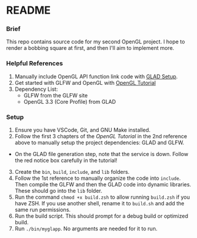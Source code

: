 # README

### Brief
This repo contains source code for my second OpenGL project. I hope to render a bobbing square at first, and then I'll aim to implement more.

### Helpful References
 1. Manually include OpenGL API function link code with [GLAD Setup](https://rpxomi.github.io/).
 2. Get started with GLFW and OpenGL with [OpenGL Tutorial](https://learnopengl.com/Getting-started/Creating-a-window)
 3. Dependency List:
    - GLFW from the GLFW site
    - OpenGL 3.3 (Core Profile) from GLAD

### Setup
 1. Ensure you have VSCode, Git, and GNU Make installed.
 2. Follow the first 3 chapters of the _OpenGL Tutorial_ in the 2nd reference above to manually setup the project dependencies: GLAD and GLFW.
   - On the GLAD file generation step, note that the service is down. Follow the red notice box carefully in the tutorial!
 3. Create the `bin`, `build`, `include`, and `lib` folders.
 4. Follow the 1st reference to manually organize the code into `include`. Then compile the GLFW and then the GLAD code into dynamic libraries. These should go into the `lib` folder.
 5. Run the command `chmod +x build.zsh` to allow running `build.zsh` if you have ZSH. If you use another shell, rename it to `build.sh` and add the same run permissions.
 6. Run the build script. This should prompt for a debug build or optimized build.
 7. Run `./bin/myglapp`. No arguments are needed for it to run.
